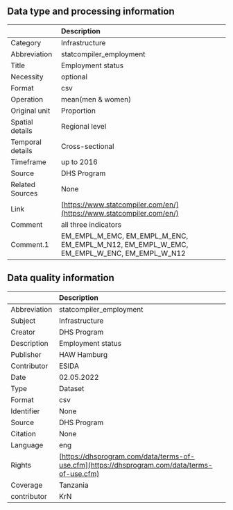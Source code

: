 ## Data type and processing information 

|                  | Description                                                                              |
|:-----------------|:-----------------------------------------------------------------------------------------|
| Category         | Infrastructure                                                                           |
| Abbreviation     | statcompiler_employment                                                                  |
| Title            | Employment status                                                                        |
| Necessity        | optional                                                                                 |
| Format           | csv                                                                                      |
| Operation        | mean(men & women)                                                                        |
| Original unit    | Proportion                                                                               |
| Spatial details  | Regional level                                                                           |
| Temporal details | Cross-sectional                                                                          |
| Timeframe        | up to 2016                                                                               |
| Source           | DHS Program                                                                              |
| Related Sources  | None                                                                                     |
| Link             | [https://www.statcompiler.com/en/](https://www.statcompiler.com/en/)                     |
| Comment          | all three indicators                                                                     |
| Comment.1        | EM_EMPL_M_EMC, EM_EMPL_M_ENC, EM_EMPL_M_N12, EM_EMPL_W_EMC, EM_EMPL_W_ENC, EM_EMPL_W_N12 |

## Data quality information 

|              | Description                                                                                  |
|:-------------|:---------------------------------------------------------------------------------------------|
| Abbreviation | statcompiler_employment                                                                      |
| Subject      | Infrastructure                                                                               |
| Creator      | DHS Program                                                                                  |
| Description  | Employment status                                                                            |
| Publisher    | HAW Hamburg                                                                                  |
| Contributor  | ESIDA                                                                                        |
| Date         | 02.05.2022                                                                                   |
| Type         | Dataset                                                                                      |
| Format       | csv                                                                                          |
| Identifier   | None                                                                                         |
| Source       | DHS Program                                                                                  |
| Citation     | None                                                                                         |
| Language     | eng                                                                                          |
| Rights       | [https://dhsprogram.com/data/terms-of-use.cfm](https://dhsprogram.com/data/terms-of-use.cfm) |
| Coverage     | Tanzania                                                                                     |
| contributor  | KrN                                                                                          |
